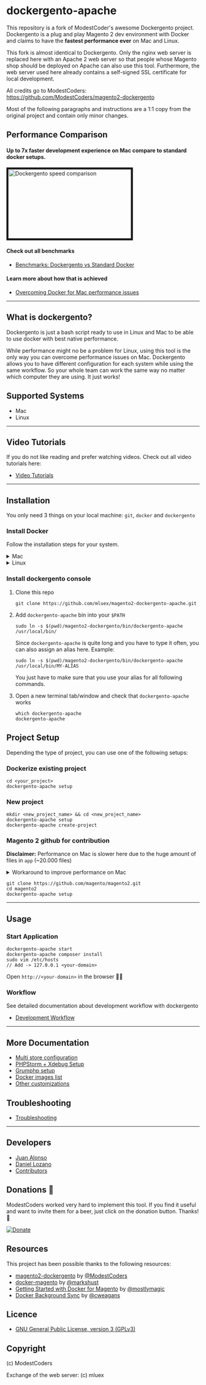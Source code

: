 # dockergento-apache

This repository is a fork of ModestCoder's awesome Dockergento project. Dockergento is a plug and play Magento 2 dev environment with Docker and claims to have the **fastest performance ever** on Mac and Linux.

This fork is almost identical to Dockergento. Only the nginx web server is replaced here with an Apache 2 web server so that people whose Magento shop should be deployed on Apache can also use this tool. Furthermore, the web server used here already contains a self-signed SSL certificate for local development.

All credits go to ModestCoders: https://github.com/ModestCoders/magento2-dockergento

Most of the following paragraphs and instructions are a 1:1 copy from the original project and contain only minor changes.

## Performance Comparison

#### Up to 7x faster development experience on Mac compare to standard docker setups.

<a href="https://www.youtube.com/watch?v=qdUBuDCzHaA&list=PLBt8dizedSZBhcjTL8SM2PS2HEy0mFf5F" target="_blank">
  <img src="docs/img/benchmark_comparison_video.png" alt="Dockergento speed comparison" width="320" height="180" border="5" />
</a>

#### Check out all benchmarks

* [Benchmarks: Dockergento vs Standard Docker](docs/benchmarks.md)

#### Learn more about how that is achieved

* [Overcoming Docker for Mac performance issues](docs/overcome_performance_issues.md)

---

## What is dockergento?

Dockergento is just a bash script ready to use in Linux and Mac to be able to use docker with best native performance.

While performance might no be a problem for Linux, using this tool is the only way you can overcome performance issues on Mac. Dockergento allows you to have different configuration for each system while using the same workflow. So your whole team can work the same way no matter which computer they are using. It just works!

## Supported Systems

* Mac
* Linux

---

## Video Tutorials

If you do not like reading and prefer watching videos. Check out all video tutorials here:

* [Video Tutorials](./docs/video_tutorials.md)

---

## Installation

You only need 3 things on your local machine: `git`, `docker` and `dockergento`

### Install Docker

Follow the installation steps for your system.

<details>
<summary>Mac</summary>
	
1. Install Docker on [Mac](https://docs.docker.com/docker-for-mac/install/)

2. Configure `File Sharing` settings for the folder that contains your projects

	![File Sharing Configuration](docs/img/file_sharing.png)
	
3. Optionally you can also apply these performance tweaks

	* [http://markshust.com/2018/01/30/performance-tuning-docker-mac](http://markshust.com/2018/01/30/performance-tuning-docker-mac)

</details>
	
<details>
<summary>Linux</summary>
	
1. Install docker

	* Install Docker on [Debian](https://docs.docker.com/engine/installation/linux/docker-ce/debian/)
	* Install Docker on [Ubuntu](https://docs.docker.com/engine/installation/linux/docker-ce/ubuntu/)
	* Install Docker on [CentOS](https://docs.docker.com/engine/installation/linux/docker-ce/centos/)

2. Configure permissions
	
	* [Manage Docker as a non-root user](https://docs.docker.com/install/linux/linux-postinstall/)

</details>

### Install dockergento console

1. Clone this repo

    ```
    git clone https://github.com/mluex/magento2-dockergento-apache.git
    ```

2. Add `dockergento-apache` bin into your `$PATH`

    ```
    sudo ln -s $(pwd)/magento2-dockergento/bin/dockergento-apache /usr/local/bin/
    ```
    
    Since `dockergento-apache` is quite long and you have to type it often, you can also assign an alias here. Example:

    ```
    sudo ln -s $(pwd)/magento2-dockergento/bin/dockergento-apache /usr/local/bin/MY-ALIAS
    ```
    You just have to make sure that you use your alias for all following commands.
    
3. Open a new terminal tab/window and check that `dockergento-apache` works

	```
	which dockergento-apache
	dockergento-apache
	```

</details>


## Project Setup

Depending the type of project, you can use one of the following setups:

### Dockerize existing project

```
cd <your_project>
dockergento-apache setup
```

### New project

```
mkdir <new_project_name> && cd <new_project_name>
dockergento-apache setup
dockergento-apache create-project
```

### Magento 2 github for contribution
**Disclaimer:** Performance on Mac is slower here due to the huge amount of files in `app` (~20.000 files)

<details>
<summary>Workaround to improve performance on Mac</summary>
	
1. Remove these lines on `docker-compose.dev.mac.yml`
    
    ```
        - ./app:/var/www/html/app:delegated
        - ./dev:/var/www/html/dev:delegated
        - ./generated:/var/www/html/generated:delegated
        - ./pub:/var/www/html/pub:delegated
        - ./var:/var/www/html/var:delegated
    ```
 
2. Sync `app` using `unison` container. Add this in `docker-compose.dev.mac.yml`
     
    ```
    unison:
      volumes:
        - ./app:/sync/app
    ```

3. Mirror not synced folders before executing composer the first time

	```
	dockergento-apache start
	dockergento-apache mirror-host app dev generated pub var
	```

4. If you are editing code in `app`, you need to start unison watcher to sync files between host and container.

	```
	dockergento-apache watch app/code/Magento/<module_name>
	```
    
</details>

```
git clone https://github.com/magento/magento2.git
cd magento2
dockergento-apache setup
```

---

## Usage

### Start Application

```
dockergento-apache start
dockergento-apache composer install
sudo vim /etc/hosts
// Add -> 127.0.0.1 <your-domain>
```

Open `http://<your-domain>` in the browser 🎉

### Workflow

See detailed documentation about development workflow with dockergento

* [Development Workflow](docs/workflow.md)

---

## More Documentation

* [Multi store configuration](docs/multi_store.md)
* [PHPStorm + Xdebug Setup](docs/xdebug_phpstorm.md)
* [Grumphp setup](docs/grumphp_setup.md)
* [Docker images list](docs/docker_images.md)
* [Other customizations](docs/customizations.md)

## Troubleshooting

* [Troubleshooting](docs/troubleshooting.md)

---

## Developers

* [Juan Alonso](https://github.com/jalogut)
* [Daniel Lozano](https://github.com/danielozano)
* [Contributors](https://github.com/ModestCoders/magento2-dockergento/graphs/contributors)

## Donations 🙏

ModestCoders worked very hard to implement this tool. If you find it useful and want to invite them for a beer, just click on the donation button. Thanks! 🍺 

[![Donate](https://img.shields.io/badge/Donate-PayPal-green.svg)](juan.jalogut@gmail.com)

## Resources

This project has been possible thanks to the following resources:

* [magento2-dockergento](https://github.com/ModestCoders/magento2-dockergento) by [@ModestCoders](https://github.com/ModestCoders)
* [docker-magento](https://github.com/markoshust/docker-magento) by [@markshust](https://twitter.com/markshust)
* [Getting Started with Docker for Magento](https://nomadmage.com/product/getting-started-with-docker-for-magento-2/) by [@mostlymagic](https://twitter.com/mostlymagic)
* [Docker Background Sync](https://github.com/cweagans/docker-bg-sync) by [@cweagans](https://twitter.com/cweagans)

## Licence

* [GNU General Public License, version 3 (GPLv3)](http://opensource.org/licenses/gpl-3.0)

## Copyright
(c) ModestCoders

Exchange of the web server: (c) mluex
